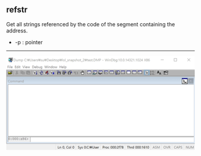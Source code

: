 refstr
-------
Get all strings referenced by the code of the segment containing the address.
* -p : pointer
---
![](./img/refstr.gif)
